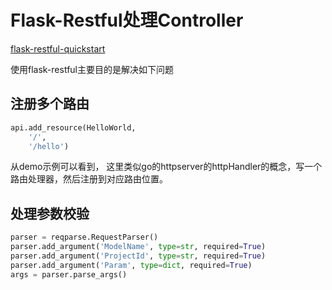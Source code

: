 # Flask-Restful处理Controller

[flask-restful-quickstart](https://flask-restful.readthedocs.io/en/latest/quickstart.html#)


使用flask-restful主要目的是解决如下问题

## 注册多个路由
```python
api.add_resource(HelloWorld,
    '/',
    '/hello')
```
从demo示例可以看到， 这里类似go的httpserver的httpHandler的概念，写一个路由处理器，然后注册到对应路由位置。


## 处理参数校验
```python
parser = reqparse.RequestParser()
parser.add_argument('ModelName', type=str, required=True)
parser.add_argument('ProjectId', type=str, required=True)
parser.add_argument('Param', type=dict, required=True)
args = parser.parse_args()
```